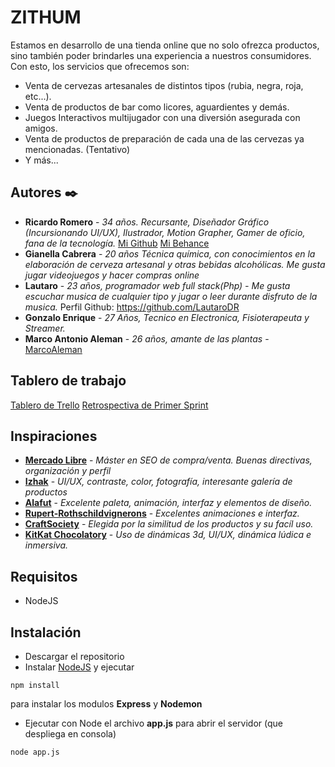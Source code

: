# ZITHUM

Estamos en desarrollo de una tienda online que no solo ofrezca productos, sino también poder brindarles una experiencia a nuestros consumidores. Con esto, los servicios que ofrecemos son:

- Venta de cervezas artesanales de distintos tipos (rubia, negra, roja, etc...).
- Venta de productos de bar como licores, aguardientes y demás.
- Juegos Interactivos multijugador con una diversión asegurada con amigos.
- Venta de productos de preparación de cada una de las cervezas ya mencionadas. (Tentativo)
- Y más...

## Autores ✒️

* **Ricardo Romero** - *34 años. Recursante, Diseñador Gráfico (Incursionando UI/UX), Ilustrador, Motion Grapher, Gamer de oficio, fana de la tecnología.* [Mi Github](https://github.com/rich-romero) [Mi Behance](https://behance.net/rich-romero)
* **Gianella Cabrera** - *20 años Técnica química, con conocimientos en la elaboración de cerveza artesanal y otras bebidas alcohólicas. Me gusta jugar videojuegos y hacer compras online*
* **Lautaro** - *23 años, programador web full stack(Php) - Me gusta escuchar musica de cualquier tipo y jugar o leer durante disfruto de la musica.* Perfil Github: https://github.com/LautaroDR
* **Gonzalo Enrique** - *27 Años, Tecnico en Electronica, Fisioterapeuta y Streamer.*
* **Marco Antonio Aleman** - *26 años, amante de las plantas* - [MarcoAleman](https://github.com/MarcoAleman)

## Tablero de trabajo

[Tablero de Trello](https://trello.com/b/uubm3Cfu/pi-grupo-2-zythum)
[Retrospectiva de Primer Sprint](https://jamboard.google.com/d/1hSpLoTWL3FsyEfoPZZJm1-DueDRsuan7j3oAluI-wqw)


## Inspiraciones 

* **[Mercado Libre](https://www.mercadolibre.com.ar/)** - *Máster en SEO de compra/venta. Buenas directivas, organización y perfil*
* **[Izhak](https://beer.izhak.fr/)** - *UI/UX, contraste, color, fotografía, interesante galería de productos*
* **[Alafut](https://www.alafut.qc.ca/)** - *Excelente paleta, animación, interfaz y elementos de diseño.*
* **[Rupert-Rothschildvignerons](https://rupert-rothschildvignerons.com/wines/baroness-nadine/)** - *Excelentes animaciones e interfaz.*
* **[CraftSociety](https://www.craftsociety.com.ar)** - *Elegida por la similitud de los productos y su facíl uso.*
* **[KitKat Chocolatory](https://www.kitkatchocolatory.com.br/mini-world)** - *Uso de dinámicas 3d, UI/UX, dinámica lúdica e inmersiva.*

## Requisitos
- NodeJS

## Instalación
- Descargar el repositorio
- Instalar [NodeJS](https://nodejs.org/es/download/) y ejecutar
```shell
npm install
```
para instalar los modulos **Express** y **Nodemon**
- Ejecutar con Node el archivo **app.js** para abrir el servidor (que despliega en consola)
```shell
node app.js
```